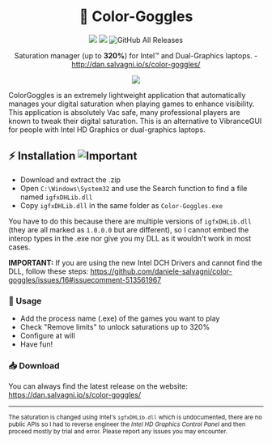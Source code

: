 <div align="center">

# 🌈 Color-Goggles

![](https://img.shields.io/badge/requires-igfxDHLib.dll-ff69b4.svg) ![](https://img.shields.io/badge/saturation-+320%25-green.svg) ![GitHub All Releases](https://img.shields.io/github/downloads/daniele-salvagni/color-goggles/total?color=%232d91e3)

Saturation manager (up to **320%**) for Intel™ and Dual-Graphics laptops. - http://dan.salvagni.io/s/color-goggles/  
</div>

<p align="center">
<img src="https://user-images.githubusercontent.com/6751621/34745778-e9e03b98-f591-11e7-98e8-0c47e67e45f6.png">
</p>

ColorGoggles is an extremely lightweight application that automatically manages your digital saturation when playing games to enhance visibility.
This application is absolutely Vac safe, many professional players are known to tweak their digital saturation.
This is an alternative to VibranceGUI for people with Intel HD Graphics or dual-graphics laptops.

## ⚡ Installation ![Important](https://user-images.githubusercontent.com/6751621/33405314-0f6189ca-d568-11e7-966c-d4e0d89d6f50.png)

- Download and extract the .zip
- Open `C:\Windows\System32` and use the Search function to find a file named `igfxDHLib.dll`
- Copy `igfxDHLib.dll` in the same folder as `Color-Goggles.exe`

You have to do this because there are multiple versions of `igfxDHLib.dll` (they are all marked as `1.0.0.0` but are different), so I cannot embed the interop types in the .exe nor give you my DLL as it wouldn't work in most cases.

**IMPORTANT:** If you are using the new Intel DCH Drivers and cannot find the DLL, follow these steps: https://github.com/daniele-salvagni/color-goggles/issues/16#issuecomment-513561967


### 📄 Usage

- Add the process name (.exe) of the games you want to play
- Check "Remove limits" to unlock saturations up to 320%
- Configure at will
- Have fun!


### 📥 Download

You can always find the latest release on the website: https://dan.salvagni.io/s/color-goggles/  

---------------

<sub>The saturation is changed using Intel's `igfxDHLib.dll` which is undocumented, there are no public APIs so I had to reverse engineer the *Intel HD Graphics Control Panel* and then proceed mostly by trial and error. Please report any issues you may encounter.<sub>
